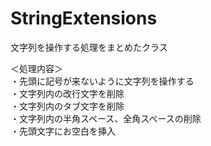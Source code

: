 # StringExtensions
文字列を操作する処理をまとめたクラス

＜処理内容＞  
・先頭に記号が来ないように文字列を操作する  
・文字列内の改行文字を削除  
・文字列内のタブ文字を削除  
・文字列内の半角スペース、全角スペースの削除  
・先頭文字にお空白を挿入
